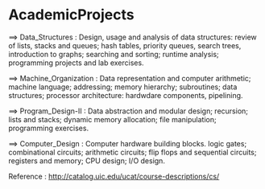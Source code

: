 # AcademicProjects

==> Data_Structures : Design, usage and analysis of data structures: review of lists, stacks and queues; hash tables, priority queues, search trees, introduction to graphs; searching and sorting; runtime analysis; programming projects and lab exercises.

==> Machine_Organization : Data representation and computer arithmetic; machine language; addressing; memory hierarchy; subroutines; data structures; processor architecture: hardwdare components, pipelining.

==> Program_Design-II : Data abstraction and modular design; recursion; lists and stacks; dynamic memory allocation; file manipulation; programming exercises.

==> Computer_Design : Computer hardware building blocks. logic gates; combinational circuits; arithmetic circuits; flip flops and sequential circuits; registers and memory; CPU design; I/O design.

Reference : http://catalog.uic.edu/ucat/course-descriptions/cs/
